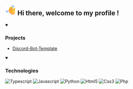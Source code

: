 <div class="dohwi">
    <h2><a id="waving-hand"><img src="https://raw.githubusercontent.com/dohwi/dohwi/main/asset/waving-hand.png"  alt="waving-hand" width="35"/></a> Hi there, welcome to my profile !</h2>
</div>

<details open>
    <summary><h3>Projects</h3></summary>
    <ul>
        <li><a href="https://github.com/dohwi/Discord-Bot-Template">Discord-Bot-Template</a></li>
    </ul>
</details>

<details open>
    <summary><h3>Technologies</h3></summary>
    <a id="Typescript"><img alt="Typescript" src="https://img.shields.io/badge/Typescript-000000?style=flat-square&logo=Typescript&logoColor=3178C6"></a>
    <a id="Javascript"><img alt="Javascript" src="https://img.shields.io/badge/Javascript-000000?style=flat-square&logo=Javascript&logoColor=F7DF1E"></a>
    <a id="Python"><img alt="Python" src="https://img.shields.io/badge/Python-000000?style=flat-square&logo=Python&logoColor=3776AB"></a>
    <a id="Html5"><img alt="Html5" src="https://img.shields.io/badge/Html5-000000?style=flat-square&logo=Html5&logoColor=E34F26"></a>
    <a id="Css3"><img alt="Css3" src="https://img.shields.io/badge/Css3-000000?style=flat-square&logo=Css3&logoColor=1572B6"></a>
    <a id="Php"><img alt="Php" src="https://img.shields.io/badge/Php-000000?style=flat-square&logo=Php&logoColor=777BB4"></a>
</details>
